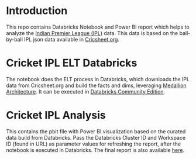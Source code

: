 # Introduction
This repo contains Databricks Notebook and Power BI report which helps to analyze the [Indian Premier League (IPL)](https://en.wikipedia.org/wiki/Indian_Premier_League) data. This data is based on the ball-by-ball IPL json data available in [Cricsheet.org](https://cricsheet.org/matches/).

# Cricket IPL ELT Databricks
The notebook does the ELT process in Databricks, which downloads the IPL data from Cricsheet.org and build the facts and dims, leveraging [Medallion Architecture](https://learn.microsoft.com/en-us/azure/databricks/lakehouse/medallion). It can be executed in [Databricks Community Edition](https://docs.databricks.com/getting-started/community-edition.html).

# Cricket IPL Analysis
This contains the pbit file with Power BI visualization based on the curated data build from Databricks. Pass the Databricks Cluster ID and Workspace ID (found in URL) as parameter values for refreshing the report, after the notebook is executed in Databricks. The final report is also available [here](https://app.powerbi.com/view?r=eyJrIjoiNzEwNTEzNzktNDVkZS00YmQ2LTlkYWEtNTE4ZmQ2ZWRmMDFkIiwidCI6IjgxNDQwMDExLTVhZTQtNDhmNy1hY2YwLTg2ZjBkNWQ2YTFlMiJ9).